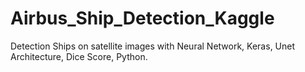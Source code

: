 # Airbus_Ship_Detection_Kaggle
Detection Ships on satellite images with Neural Network, Keras, Unet Architecture, Dice Score, Python.

